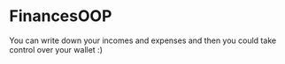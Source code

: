 # FinancesOOP
You can write down your incomes and expenses and then you could take control over your wallet :)
